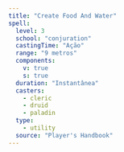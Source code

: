 ```yaml
---
title: "Create Food And Water"
spell:
  level: 3
  school: "conjuration"
  castingTime: "Ação"
  range: "9 metros"
  components:
    v: true
    s: true
  duration: "Instantânea"
  casters:
    - cleric
    - druid
    - paladin
  type:
    - utility
  source: "Player's Handbook"
---
```

